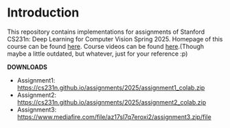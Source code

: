 # Introduction

This repository contains implementations for assignments of Stanford CS231n: Deep Learning for Computer Vision Spring 2025. Homepage of this course can be found [here](https://cs231n.stanford.edu/index.html). Course videos can be found [here](https://www.youtube.com/playlist?list=PL3FW7Lu3i5JvHM8ljYj-zLfQRF3EO8sYv).(Though maybe a little outdated, but whatever, just for your reference :p)


**DOWNLOADS**

- Assignment1: https://cs231n.github.io/assignments/2025/assignment1_colab.zip
- Assignment2: https://cs231n.github.io/assignments/2025/assignment2_colab.zip
- Assignment3: https://www.mediafire.com/file/az17sl7q7eroxi2/assignment3.zip/file